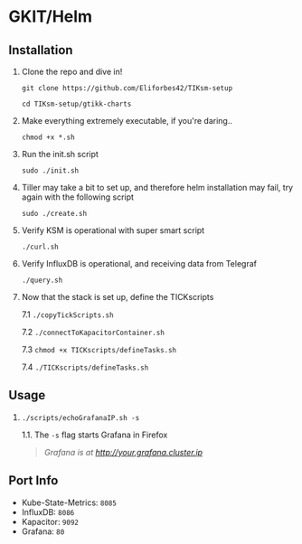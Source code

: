 # GKIT/Helm

## Installation

1.   Clone the repo and dive in!

         git clone https://github.com/Eliforbes42/TIKsm-setup

         cd TIKsm-setup/gtikk-charts

2.   Make everything extremely executable, if you're daring..

         chmod +x *.sh

3.   Run the init.sh script
                   
         sudo ./init.sh

4.   Tiller may take a bit to set up, and therefore helm installation may fail, try again with the following script

         sudo ./create.sh

5.   Verify KSM is operational with super smart script

         ./curl.sh

6.   Verify InfluxDB is operational, and receiving data from Telegraf

         ./query.sh

7.   Now that the stack is set up, define the TICKscripts

        7.1 `./copyTickScripts.sh`         
       
        7.2 `./connectToKapacitorContainer.sh`

        7.3 `chmod +x TICKscripts/defineTasks.sh`

        7.4 `./TICKscripts/defineTasks.sh`

## Usage

1.  `./scripts/echoGrafanaIP.sh -s`

    1.1.  The `-s` flag starts Grafana in Firefox

    > _Grafana is at http://your.grafana.cluster.ip_





## Port Info
* Kube-State-Metrics: `8085`
* InfluxDB: `8086`
* Kapacitor: `9092`
* Grafana: `80`